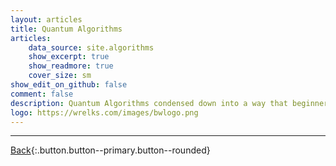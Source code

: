 ```yaml
---
layout: articles
title: Quantum Algorithms
articles:
    data_source: site.algorithms
    show_excerpt: true
    show_readmore: true
    cover_size: sm
show_edit_on_github: false
comment: false
description: Quantum Algorithms condensed down into a way that beginners can understand. We make sure to keep the experience simple and straight to the point while combining interactive elements to inspire new learners. Please sit back and enjoy the content :)
logo: https://wrelks.com/images/bwlogo.png
---
```


<div class="article__content" markdown="1">

---

[Back](https://wrelks.com){:.button.button--primary.button--rounded}

</div>